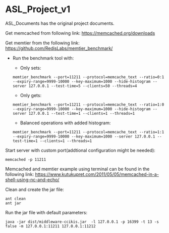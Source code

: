 # ASL_Project_v1

ASL_Documents has the original project documents.

Get memcached from following link:
https://memcached.org/downloads

Get memtier from the following link:
https://github.com/RedisLabs/memtier_benchmark/


* Run the benchmark tool with:

	* Only sets:  
	```
	memtier_benchmark --port=11211 --protocol=memcache_text --ratio=0:1 --expiry-range=9999-10000 --key-maximum=1000 --hide-histogram --server 127.0.0.1 --test-time=5 --clients=50 --threads=4
	```

	* Only gets:  
	```
	memtier_benchmark --port=11211 --protocol=memcache_text --ratio=1:0 --expiry-range=9999-10000 --key-maximum=1000 --hide-histogram --server 127.0.0.1 --test-time=1 --clients=1 --threads=1
	```

	* Balanced operations with added histogram:  
	```
	memtier_benchmark --port=11211 --protocol=memcache_text --ratio=1:1 --expiry-range=9999-10000 --key-maximum=1000 --server 127.0.0.1 --test-time=1 --clients=1 --threads=1
	```



Start server with custom port(addtional configuration might be needed):  
```
memcached -p 11211
```

Memcached and memtier example using terminal can be found in the following link:
https://www.kutukupret.com/2011/05/05/memcached-in-a-shell-using-nc-and-echo/



Clean and create the jar file:
```
ant clean
ant jar
```


Run the jar file with default parameters:  
```
java -jar dist/middleware-ccikis.jar  -l 127.0.0.1 -p 16399 -t 13 -s false -m 127.0.0.1:11211 127.0.0.1:11212
```

